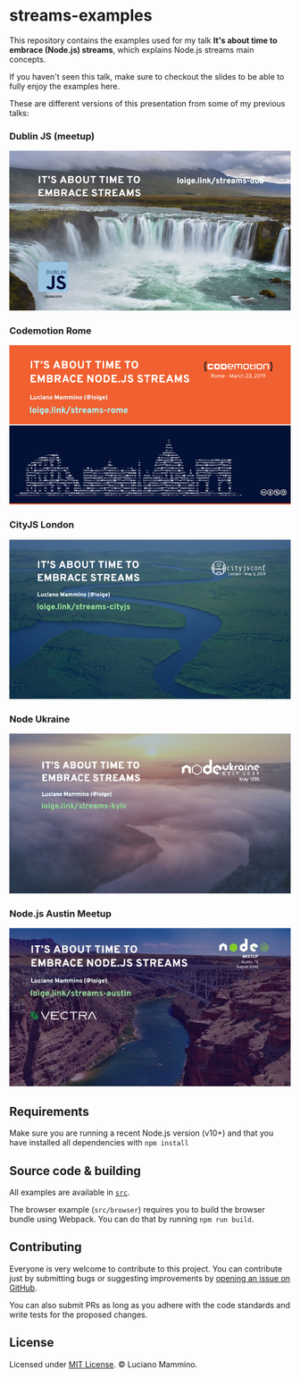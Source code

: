 # streams-examples

This repository contains the examples used for my talk **It's about time to embrace (Node.js) streams**,
which explains Node.js streams main concepts.

If you haven't seen this talk, make sure to checkout the slides to be able to fully
enjoy the examples here.

These are different versions of this presentation from some of my previous talks:

### Dublin JS (meetup)

[![It's about time to embrace streams - Dublin JS](./images/cover-dublin.png)](https://loige.link/streams-dub)

### Codemotion Rome

[![It's about time to embrace Node.js streams - Codemotion Rome](./images/cover-rome.png)](https://loige.link/streams-rome)

### CityJS London

[![It's about time to embrace streams - CityJS London](./images/cover-london.png)](https://loige.link/streams-cityjs)

### Node Ukraine

[![It's about time to embrace streams - Node Ukraine Kyiv](./images/cover-kyiv.png)](https://loige.link/streams-kyiv)

### Node.js Austin Meetup

[![It's about time to embrace Node.js streams - Node.js Austin Meetup](./images/cover-austin.jpg)](https://loige.link/streams-austin)

## Requirements

Make sure you are running a recent Node.js version (v10+) and that you have installed
all dependencies with `npm install`

## Source code & building

All examples are available in [`src`](./src).

The browser example (`src/browser`) requires you to build the browser bundle using
Webpack. You can do that by running `npm run build`.

## Contributing

Everyone is very welcome to contribute to this project. You can contribute just by submitting bugs or
suggesting improvements by [opening an issue on GitHub](https://github.com/lmammino/streams-examples/issues).

You can also submit PRs as long as you adhere with the code standards and write tests for the proposed changes.

## License

Licensed under [MIT License](LICENSE). © Luciano Mammino.
